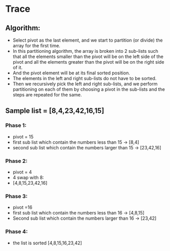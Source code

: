 # Trace

## Algorithm:
  * Select pivot as the last element, and we start to partition (or divide) the array for the first time.
  * In this partitioning algorithm, the array is broken into 2 sub-lists such that all the elements smaller than the pivot will be on the left side of the pivot and all the elements greater than the pivot will be on the right side of it.
  * And the pivot element will be at its final sorted position.
  * The elements in the left and right sub-lists do not have to be sorted.
  * Then we recursively pick the left and right sub-lists, and we perform partitioning on each of them by choosing a pivot in the sub-lists and the steps are repeated for the same.

## Sample list = [8,4,23,42,16,15]
### Phase 1:
  * pivot = 15
  * first sub list which contain the numbers less than 15 -> [8,4]
  * second sub list which contain the numbers larger than 15 -> [23,42,16]

### Phase 2:
  * pivot = 4
  * 4 swap with 8:
  * [4,8,15,23,42,16]

### Phase 3:
  * pivot =16
  * first sub list which contain the numbers less than 16 -> [4,8,15]
  * Second sub list which contain the numbers larger than 16 -> [23,42]

### Phase 4:
  * the list is sorted [4,8,15,16,23,42]
